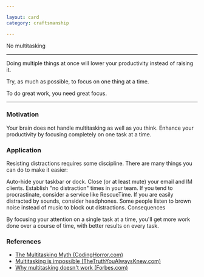 ```yaml
---

layout: card
category: craftsmanship

---
```


No multitasking

---

Doing multiple things at once will lower your productivity instead of raising it.

Try, as much as possible, to focus on one thing at a time.

To do great work, you need great focus.

---

### Motivation

Your brain does not handle multitasking as well as you think. Enhance your productivity by focusing completely on one task at a time.

### Application

Resisting distractions requires some discipline. There are many things you can do to make it easier:

Auto-hide your taskbar or dock.
Close (or at least mute) your email and IM clients.
Establish "no distraction" times in your team.
If you tend to procrastinate, consider a service like RescueTime.
If you are easily distracted by sounds, consider headphones. Some people listen to brown noise instead of music to block out distractions.
Consequences

By focusing your attention on a single task at a time, you'll get more work done over a course of time, with better results on every task.

### References

* [The Multitasking Myth (CodingHorror.com)](http://www.codinghorror.com/blog/2006/09/the-multi-tasking-myth.html)
* [Multitasking is impossible (TheTruthYouAlwaysKnew.com)](http://thetruthyoualwaysknew.com/2013/04/21/multitasking-is-impossible-focus-deeply-on-the-task-at-hand/)
* [Why multitasking doesn't work (Forbes.com)](http://www.forbes.com/sites/douglasmerrill/2012/08/17/why-multitasking-doesnt-work/)



